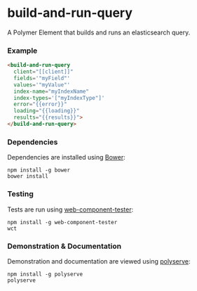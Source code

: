 # build-and-run-query

A Polymer Element that builds and runs an elasticsearch query.

### Example
```html
<build-and-run-query
  client="[[client]]"
  fields='"myField"'
  values='"myValue"'
  index-name="myIndexName"
  index-types='["myIndexType"]'
  error="{{error}}"
  loading="{{loading}}"
  results="{{results}}">
</build-and-run-query>
```

### Dependencies

Dependencies are installed using [Bower](http://bower.io/):

    npm install -g bower
    bower install

### Testing

Tests are run using [web-component-tester](https://github.com/Polymer/web-component-tester):

    npm install -g web-component-tester
    wct

### Demonstration & Documentation

Demonstration and documentation are viewed using [polyserve](https://github.com/PolymerLabs/polyserve):

    npm install -g polyserve
    polyserve

